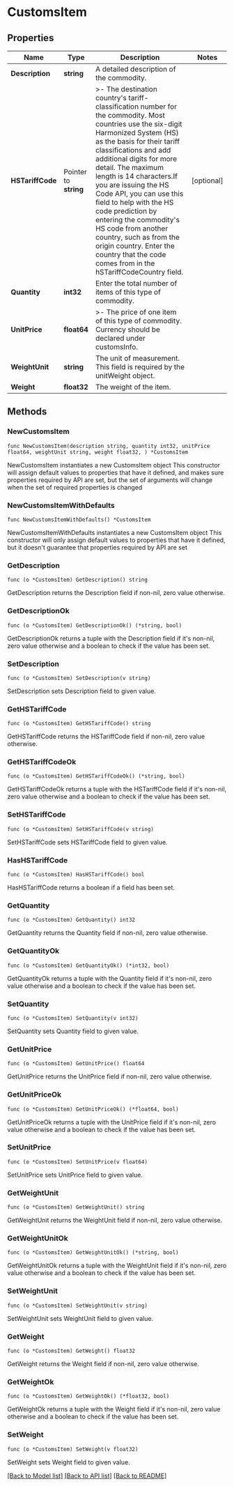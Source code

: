 # CustomsItem

## Properties

Name | Type | Description | Notes
------------ | ------------- | ------------- | -------------
**Description** | **string** | A detailed description of the commodity. | 
**HSTariffCode** | Pointer to **string** | &gt;- The destination country&#39;s tariff-classification number for the commodity. Most countries use the six-digit Harmonized System (HS) as the basis for their tariff classifications and add additional digits for more detail. The maximum length is 14 characters.If you are issuing the HS Code API, you can use this field to help with the HS code prediction by entering the commodity&#39;s HS code from another country, such as from the origin country. Enter the country that the code comes from in the hSTariffCodeCountry field. | [optional] 
**Quantity** | **int32** | Enter the total number of items of this type of commodity. | 
**UnitPrice** | **float64** | &gt;- The price of one item of this type of commodity. Currency should be declared under customsInfo. | 
**WeightUnit** | **string** | The unit of measurement. This field is required by the unitWeight object. | 
**Weight** | **float32** | The weight of the item. | 

## Methods

### NewCustomsItem

`func NewCustomsItem(description string, quantity int32, unitPrice float64, weightUnit string, weight float32, ) *CustomsItem`

NewCustomsItem instantiates a new CustomsItem object
This constructor will assign default values to properties that have it defined,
and makes sure properties required by API are set, but the set of arguments
will change when the set of required properties is changed

### NewCustomsItemWithDefaults

`func NewCustomsItemWithDefaults() *CustomsItem`

NewCustomsItemWithDefaults instantiates a new CustomsItem object
This constructor will only assign default values to properties that have it defined,
but it doesn't guarantee that properties required by API are set

### GetDescription

`func (o *CustomsItem) GetDescription() string`

GetDescription returns the Description field if non-nil, zero value otherwise.

### GetDescriptionOk

`func (o *CustomsItem) GetDescriptionOk() (*string, bool)`

GetDescriptionOk returns a tuple with the Description field if it's non-nil, zero value otherwise
and a boolean to check if the value has been set.

### SetDescription

`func (o *CustomsItem) SetDescription(v string)`

SetDescription sets Description field to given value.


### GetHSTariffCode

`func (o *CustomsItem) GetHSTariffCode() string`

GetHSTariffCode returns the HSTariffCode field if non-nil, zero value otherwise.

### GetHSTariffCodeOk

`func (o *CustomsItem) GetHSTariffCodeOk() (*string, bool)`

GetHSTariffCodeOk returns a tuple with the HSTariffCode field if it's non-nil, zero value otherwise
and a boolean to check if the value has been set.

### SetHSTariffCode

`func (o *CustomsItem) SetHSTariffCode(v string)`

SetHSTariffCode sets HSTariffCode field to given value.

### HasHSTariffCode

`func (o *CustomsItem) HasHSTariffCode() bool`

HasHSTariffCode returns a boolean if a field has been set.

### GetQuantity

`func (o *CustomsItem) GetQuantity() int32`

GetQuantity returns the Quantity field if non-nil, zero value otherwise.

### GetQuantityOk

`func (o *CustomsItem) GetQuantityOk() (*int32, bool)`

GetQuantityOk returns a tuple with the Quantity field if it's non-nil, zero value otherwise
and a boolean to check if the value has been set.

### SetQuantity

`func (o *CustomsItem) SetQuantity(v int32)`

SetQuantity sets Quantity field to given value.


### GetUnitPrice

`func (o *CustomsItem) GetUnitPrice() float64`

GetUnitPrice returns the UnitPrice field if non-nil, zero value otherwise.

### GetUnitPriceOk

`func (o *CustomsItem) GetUnitPriceOk() (*float64, bool)`

GetUnitPriceOk returns a tuple with the UnitPrice field if it's non-nil, zero value otherwise
and a boolean to check if the value has been set.

### SetUnitPrice

`func (o *CustomsItem) SetUnitPrice(v float64)`

SetUnitPrice sets UnitPrice field to given value.


### GetWeightUnit

`func (o *CustomsItem) GetWeightUnit() string`

GetWeightUnit returns the WeightUnit field if non-nil, zero value otherwise.

### GetWeightUnitOk

`func (o *CustomsItem) GetWeightUnitOk() (*string, bool)`

GetWeightUnitOk returns a tuple with the WeightUnit field if it's non-nil, zero value otherwise
and a boolean to check if the value has been set.

### SetWeightUnit

`func (o *CustomsItem) SetWeightUnit(v string)`

SetWeightUnit sets WeightUnit field to given value.


### GetWeight

`func (o *CustomsItem) GetWeight() float32`

GetWeight returns the Weight field if non-nil, zero value otherwise.

### GetWeightOk

`func (o *CustomsItem) GetWeightOk() (*float32, bool)`

GetWeightOk returns a tuple with the Weight field if it's non-nil, zero value otherwise
and a boolean to check if the value has been set.

### SetWeight

`func (o *CustomsItem) SetWeight(v float32)`

SetWeight sets Weight field to given value.



[[Back to Model list]](../README.md#documentation-for-models) [[Back to API list]](../README.md#documentation-for-api-endpoints) [[Back to README]](../README.md)


